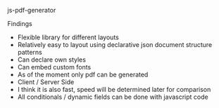 js-pdf-generator

Findings

- Flexible library for different layouts
- Relatively easy to layout using declarative json document structure patterns
- Can declare own styles
- Can embed custom fonts
- As of the moment only pdf can be generated
- Client / Server Side
- I think it is also fast, speed will be determined later for comparison
- All conditionals / dynamic fields can be done with javascript code